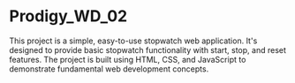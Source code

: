 # Prodigy_WD_02

This project is a simple, easy-to-use stopwatch web application. It's designed to provide basic stopwatch functionality with start, stop, and reset features. The project is built using HTML, CSS, and JavaScript to demonstrate fundamental web development concepts.
